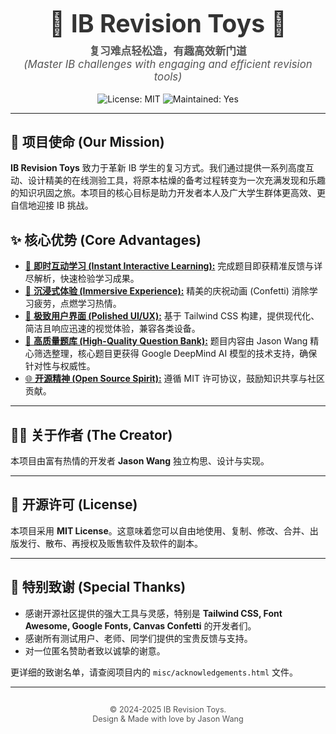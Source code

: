 <div align="center">
  <h1 style="font-size: 2.8em; font-weight: bold; color: #333; margin-bottom: 0.2em;">
    🚀 IB Revision Toys 🥳
  </h1>
  <p style="font-size: 1.2em; color: #555; margin-top: 0;">
    <strong>复习难点轻松造，有趣高效新门道</strong><br />
    <em>(Master IB challenges with engaging and efficient revision tools)</em>
  </p>
  <p>
    <img src="https://img.shields.io/badge/License-MIT-%23F5A623?style=for-the-badge&logo=data:image/svg+xml;base64,PHN2ZyB4bWxucz0iaHR0cDovL3d3dy53My5vcmcvMjAwMC9zdmciIHZpZXdCb3g9IjAgMCAyNCAyNCIgZmlsbD0id2hpdGUiPjxwYXRoIGQ9Ik0xMCA0aTR2Mmg0djJoLTR2Mkg5VjhoLTRWNkg5VjR6bS03IDVoMnYyaDJ2MmgtMlY5SDNWN2gxMGwtMiAySDN6Ii8+PC9zdmc+" alt="License: MIT" />
    <img src="https://img.shields.io/badge/Maintained%3F-Yes-%237ED321?style=for-the-badge&logo=data:image/svg+xml;base64,PHN2ZyB4bWxucz0iaHR0cDovL3d3dy53My5vcmcvMjAwMC9zdmciIHZpZXdCb3g9IjAgMCAyNCAyNCIgZmlsbD0id2hpdGUiPjxwYXRoIGQ9Ik05IDE2LjE3TDQuODMgMTJsLTEuNDEgMS40MUw5IDE5IDIxIDdsLTEuNDEtMS40M0w5IDE2LjE3eiIvPjwvc3ZnPg==" alt="Maintained: Yes" />
  </p>
</div>

---

## 🌟 项目使命 (Our Mission)

**IB Revision Toys** 致力于革新 IB 学生的复习方式。我们通过提供一系列高度互动、设计精美的在线测验工具，将原本枯燥的备考过程转变为一次充满发现和乐趣的知识巩固之旅。本项目的核心目标是助力开发者本人及广大学生群体更高效、更自信地迎接 IB 挑战。

## ✨ 核心优势 (Core Advantages)

* <ins>🎯 **即时互动学习 (Instant Interactive Learning):**</ins> 完成题目即获精准反馈与详尽解析，快速检验学习成果。
* <ins>🎉 **沉浸式体验 (Immersive Experience):**</ins> 精美的庆祝动画 (Confetti) 消除学习疲劳，点燃学习热情。
* <ins>🎨 **极致用户界面 (Polished UI/UX):**</ins> 基于 Tailwind CSS 构建，提供现代化、简洁且响应迅速的视觉体验，兼容各类设备。
* <ins>🧠 **高质量题库 (High-Quality Question Bank):**</ins> 题目内容由 Jason Wang 精心筛选整理，核心题目更获得 Google DeepMind AI 模型的技术支持，确保针对性与权威性。
* <ins>🌐 **开源精神 (Open Source Spirit):**</ins> 遵循 MIT 许可协议，鼓励知识共享与社区贡献。

---

## 🧑‍💻 关于作者 (The Creator)

本项目由富有热情的开发者 **Jason Wang** 独立构思、设计与实现。

---

## 📄 开源许可 (License)

本项目采用 **MIT License**。这意味着您可以自由地使用、复制、修改、合并、出版发行、散布、再授权及贩售软件及软件的副本。

---

## 🙏 特别致谢 (Special Thanks)

* 感谢开源社区提供的强大工具与灵感，特别是 **Tailwind CSS, Font Awesome, Google Fonts, Canvas Confetti** 的开发者们。
* 感谢所有测试用户、老师、同学们提供的宝贵反馈与支持。
* 对一位匿名赞助者致以诚挚的谢意。

更详细的致谢名单，请查阅项目内的 `misc/acknowledgements.html` 文件。

---

<div align="center" style="margin-top: 2em;">
  <p style="font-size: 0.9em; color: #555;">
    &copy; 2024-2025 IB Revision Toys. <br />
    Design & Made with love by Jason Wang
  </p>
</div>
